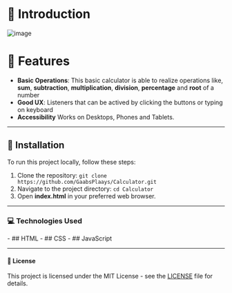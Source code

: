 <h1>📝 Introduction</h1>

![image](https://github.com/user-attachments/assets/f3966e65-cec4-408c-9a1a-dffdcd45f4d2)

# 📂 Features

- **Basic Operations**: This basic calculator is able to realize operations like, **sum**, **subtraction**, **multiplication**, **division**, **percentage** and **root** of a number
- **Good UX**: Listeners that can be actived by clicking the buttons or typing on keyboard
- **Accessibility** Works on Desktops, Phones and Tablets.

---

<h2>🔧 Installation</h2>
To run this project locally, follow these steps:

1. Clone the repository: `git clone https://github.com/GaabsPlaays/Calculator.git`
2. Navigate to the project directory: `cd Calculator`
3. Open **index.html** in your preferred web browser.

---

<h3>💻 Technologies Used</h3>
- ## HTML
- ## CSS
- ## JavaScript

--- 

<h4>📄 License</h4>

This project is licensed under the MIT License - see the [LICENSE](LICENSE) file for details.
